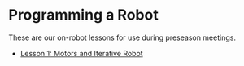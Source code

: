 # Programming a Robot

These are our on-robot lessons for use during preseason meetings.

* [Lesson 1: Motors and Iterative Robot](1_motors.md)

